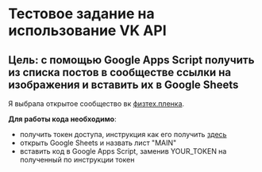 # Тестовое задание на использование VK API
## Цель: с помощью Google Apps Script получить из списка постов в сообществе ссылки на изображения и вставить их в Google Sheets

Я выбрала открытое сообщество вк [физтех.пленка](https://vk.com/physfilm).

**Для работы кода необходимо**:
+ получить токен доступа, инструкция как его получить [здесь](https://dev.vk.com/api/access-token/implicit-flow-user)
+ открыть Google Sheets и назвать лист "MAIN"
+ вставить код в Google Apps Script, заменив YOUR_TOKEN на полученный по инструкции токен
